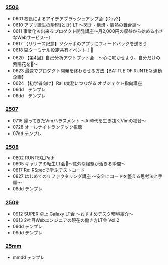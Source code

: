 ### [2506](2506.md)
- 0601 校長によるアイデアブラッシュアップ会【Day2】
- 0610 アプリ誕生の瞬間(とき) LT 〜閃き・構想・情熱の舞台裏〜
- 0611 事業化も出来るプロダクト開発講座〜月2,000円の収益から始める小さなWebサービス〜）
- 0617 【リリース記念】ソシャポのアプリにフィードバックを送ろう
- 0618 💻ターミナル設定共有イベント！🍻
- 0620 【第4回】自己分析アウトプット会　～心に咲かせよう、自分だけの紫陽花を🌸～
- 0623 最速でプロダクト開発を終わらせる方法【BATTLE OF RUNTEQ 連動企画】
- 0624 【初学者向け】Rails実務につながる オブジェクト指向講座
- 06dd　テンプレ
- 06dd　テンプレ

### [2507](2507.md)
- 0715 帰ってきたVimハラスメント 〜AI時代を生き抜くVimの福音〜
- 0728 オールナイトランテック視聴
- 07dd テンプレ

### [2508](2508.md)
- 0802 RUNTEQ_Path
- 0805 キャリアの転生LT会👼～意外な経験が活きる瞬間～ 
- 0817 Re: RSpecで学ぶテストコード
- 0827 はじめてのリファクタリング講座 ～安全にコードを整える思考法と手順～
- 08dd テンプレ

### [2509](2509.md)
- 0912 SUPER 卓上 Galaxy LT会 〜おすすめデスク環境紹介〜
- 0913 2社目Webエンジニアの現在の働き方LT会 Vol.2
- 09dd テンプレ
- 09dd テンプレ

### [25mm](25mm.md)
- mmdd テンプレ
